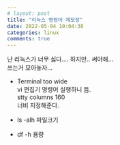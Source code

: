 ```yaml
---
# layout: post
title: "리눅스 명령어 메모장"
date: 2022-05-04 10:04:38
categories: linux
comments: true
---
```

    
난 리눅스가 너무 싫다.... 하지만.. 써야해...    
쓰는거 모아놓자...    
    
      
      
      
- Terminal too wide    
vi 편집기 명령어 실행하니 뜸.   
stty columns 160    
너비 지정해준다.    
    
- ls -alh 파일크기    
- df -h 용량    
